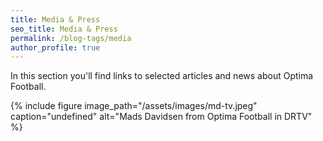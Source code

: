 ```yaml
---
title: Media & Press
seo_title: Media & Press
permalink: /blog-tags/media
author_profile: true
---
```

In this section you'll find links to selected articles and news about Optima Football.

{% include figure image_path="/assets/images/md-tv.jpeg" caption="undefined" alt="Mads Davidsen from Optima Football in DRTV" %}
